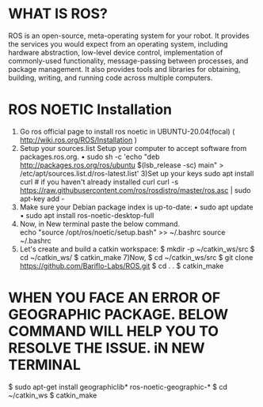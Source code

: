# WHAT IS ROS?
 ROS is an open-source, meta-operating system for your robot. It provides the services you would expect from an operating system, including hardware abstraction, low-level device control, implementation of commonly-used functionality, message-passing between processes, and package management. It also provides tools and libraries for obtaining, building, writing, and running code across multiple computers.
# ROS NOETIC Installation
 1) Go ros official page to install ros noetic in UBUNTU-20.04(focal) ( http://wiki.ros.org/ROS/Installation )
 2) Setup your sources.list
      Setup your computer to accept software from packages.ros.org.
    •  sudo sh -c 'echo "deb http://packages.ros.org/ros/ubuntu $(lsb_release -sc) main" > /etc/apt/sources.list.d/ros-latest.list'
 3)Set up your keys
       sudo apt install curl # if you haven't already installed curl
       curl -s https://raw.githubusercontent.com/ros/rosdistro/master/ros.asc | sudo apt-key add -
 4) Make sure your Debian package index is up-to-date:
    • sudo apt update
    • sudo apt install ros-noetic-desktop-full
 5)  Now, in New terminal paste the below command.  
   echo "source /opt/ros/noetic/setup.bash" >> ~/.bashrc
   source ~/.bashrc
 6) Let's create and build a catkin workspace:
   $ mkdir -p ~/catkin_ws/src
   $ cd ~/catkin_ws/
   $ catkin_make
 7)Now, 
   $ cd ~/catkin_ws/src
   $  git clone https://github.com/Bariflo-Labs/ROS.git
   $ cd  . .
   $ catkin_make
# WHEN YOU FACE AN ERROR OF GEOGRAPHIC PACKAGE. BELOW COMMAND WILL HELP YOU TO RESOLVE THE ISSUE. iN NEW TERMINAL
   $ sudo apt-get install geographiclib* ros-noetic-geographic-*
   $ cd ~/catkin_ws
   $ catkin_make
